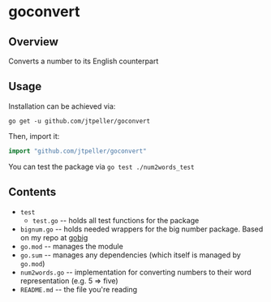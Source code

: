 # goconvert

## Overview

Converts a number to its English counterpart 

## Usage

Installation can be achieved via:

```
go get -u github.com/jtpeller/goconvert
```

Then, import it:

```go
import "github.com/jtpeller/goconvert"
```

You can test the package via `go test ./num2words_test`

## Contents

- `test`
    - `test.go` -- holds all test functions for the package
- `bignum.go` -- holds needed wrappers for the big number package. Based on my repo at [gobig](https://github.com/jtpeller/gobig)
- `go.mod` -- manages the module
- `go.sum` -- manages any dependencies (which itself is managed by `go.mod`)
- `num2words.go` -- implementation for converting numbers to their word representation (e.g. 5 => five)
- `README.md` -- the file you're reading


